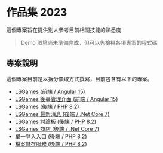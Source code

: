 # 作品集 2023

這個專案旨在提供別人參考目前相關技能的熟悉度

> Demo 環境尚未準備完成，但可以先檢視各項專案的程式碼

## 專案說明

這個專案目前是以拆分領域方式撰寫，目前包含有以下的專案。

- [LSGames (前端 / Angular 15)](https://github.com/samuikaze/my-work-2023-lsgame)
- [LSGames 後臺管理介面 (前端 / Angular 15)](https://github.com/samuikaze/my-work-2023-lsgame-admin)
- [LSGames (後端 / PHP 8.2)](https://github.com/samuikaze/my-work-2023-lsgame-backend)
- [LSGames 最新消息 (後端 / .Net Core 7)](https://github.com/samuikaze/my-work-2023-lsgame-news)
- [LSGames 討論板 (後端 / PHP 8.2)](https://github.com/samuikaze/my-work-2023-lsgames-forum)
- [LSGames 商店 (後端 / .Net Core 7)](https://github.com/samuikaze/my-work-2023-lsgames-shop)
- [單一登入入口 (後端 / PHP 8.2)](https://github.com/samuikaze/my-work-2023-sso)
- [檔案儲存服務 (後端 / PHP 8.2)](https://github.com/samuikaze/my-work-2023-file-storage-service)
